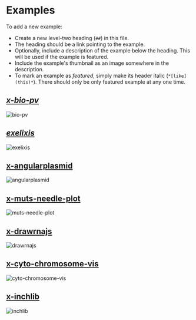 # Examples

To add a new example:

* Create a new level-two heading (`##`) in this file.
* The heading should be a link pointing to the example.
* Optionally, include a description of the example below the heading. This
  will be used if the example is featured.
* Include the example's thumbnail as an image somewhere in the description.
* To mark an example as *featured*, simply make its header italic (`*[like](this)*`).
  There should only be only featured example at any one time.


## *[x-bio-pv](http://daviddao.github.io/x-bio-pv/components/x-bio-pv/)*

![bio-pv](http://i.imgur.com/1cE2pDh.png)

## *[exelixis](https://github.com/daviddao/exelixis)*

![exelixis](http://i.imgur.com/MFSMd7k.png)

## [x-angularplasmid](http://biojs.io/d/angularplasmid)

![angularplasmid](http://i.imgur.com/FN9cOrR.png)

## [x-muts-needle-plot](http://daviddao.github.io/x-muts-needle-plot/components/x-muts-needle-plot/)

![muts-needle-plot](http://i.imgur.com/UPPgUHM.png)

## [x-drawrnajs](http://daviddao.github.io/x-drawrnajs)

![drawrnajs](http://i.imgur.com/V12HJy1.png)

## [x-cyto-chromosome-vis](http://linjoey.github.io/cyto-chromosome-vis/ )

![cyto-chromosome-vis](http://i.imgur.com/VmvqHn5.png)

## [x-inchlib](http://biojs.io/d/biojs-vis-inchlib)

![inchlib](http://i.imgur.com/jKYN3kx.png)